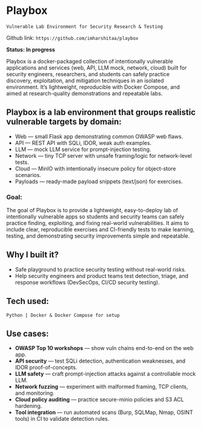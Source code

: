 # Playbox

`Vulnerable Lab Environment for Security Research & Testing`

Github link: `https://github.com/imharshitaa/playbox`

**Status: In progress**

Playbox is a docker-packaged collection of intentionally vulnerable applications and services (web, API, LLM mock, network, cloud) built for security engineers, researchers, and students can safely practice discovery, exploitation, and mitigation techniques in an isolated environment. 
It’s lightweight, reproducible with Docker Compose, and aimed at research-quality demonstrations and repeatable labs.

## Playbox is a lab environment that groups realistic vulnerable targets by domain:
- Web — small Flask app demonstrating common OWASP web flaws.
- API — REST API with SQLi, IDOR, weak auth examples.
- LLM — mock LLM service for prompt-injection testing.
- Network — tiny TCP server with unsafe framing/logic for network-level tests.
- Cloud — MinIO with intentionally insecure policy for object-store scenarios.
- Payloads — ready-made payload snippets (text/json) for exercises.

### Goal:
The goal of Playbox is to provide a lightweight, easy-to-deploy lab of intentionally vulnerable apps so students and security teams can safely practice finding, exploiting, and fixing real-world vulnerabilities. 
It aims to include clear, reproducible exercises and CI-friendly tests to make learning, testing, and demonstrating security improvements simple and repeatable.

## Why I built it?
- Safe playground to practice security testing without real-world risks.
- Help security engineers and product teams test detection, triage, and response workflows (DevSecOps, CI/CD security testing).

## Tech used:
`Python | Docker & Docker Compose for setup`

## Use cases:
- **OWASP Top 10 workshops** — show vuln chains end-to-end on the web app.
- **API security** — test SQLi detection, authentication weaknesses, and IDOR proof-of-concepts.
- **LLM safety** — craft prompt-injection attacks against a controllable mock LLM.
- **Network fuzzing** — experiment with malformed framing, TCP clients, and monitoring.
- **Cloud policy auditing** — practice secure-minio policies and S3 ACL hardening.
- **Tool integration** — run automated scans (Burp, SQLMap, Nmap, OSINT tools) in CI to validate detection rules.















